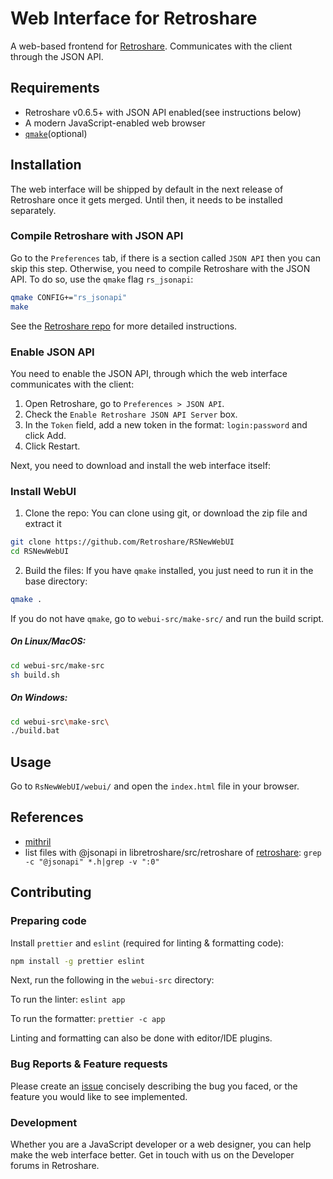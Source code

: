 Web Interface for Retroshare
============================

A web-based frontend for [Retroshare](https://github.com/Retroshare/Retroshare). Communicates with the client through the JSON API.

Requirements
------------
* Retroshare v0.6.5+ with JSON API enabled(see instructions below)
* A modern JavaScript-enabled web browser
* [`qmake`](https://doc.qt.io/qt-5/qmake-manual.html)(optional)

Installation
------------
The web interface will be shipped by default in the next release of Retroshare once it gets merged. Until then, it needs to be installed separately.

### Compile Retroshare with JSON API
Go to the `Preferences` tab, if there is a section called `JSON API` then you can skip this step. Otherwise, you need to compile Retroshare with the JSON API.
To do so, use the `qmake` flag `rs_jsonapi`:
```bash
qmake CONFIG+="rs_jsonapi"
make
```
See the [Retroshare repo](https://github.com/Retroshare/Retroshare) for more detailed instructions.

### Enable JSON API
You need to enable the JSON API, through which the web interface communicates with the client:

1. Open Retroshare, go to `Preferences > JSON API`.
2. Check the `Enable Retroshare JSON API Server` box.
3. In the `Token` field, add a new token in the format: `login:password` and click Add.
4. Click Restart.

Next, you need to download and install the web interface itself:

### Install WebUI
1. Clone the repo:
You can clone using git, or download the zip file and extract it
```bash
git clone https://github.com/Retroshare/RSNewWebUI
cd RSNewWebUI
```

2. Build the files:
If you have `qmake` installed, you just need to run it in the base directory:
```bash
qmake .
```
If you do not have `qmake`, go to `webui-src/make-src/` and run the build script.

##### On Linux/MacOS:
```bash
cd webui-src/make-src
sh build.sh
```

##### On Windows:
```bash
cd webui-src\make-src\
./build.bat
```


Usage
-----
Go to `RsNewWebUI/webui/` and open the `index.html` file in your browser.

References
----------
* [mithril](https://mithril.js.org/hyperscript.html)
* list files with @jsonapi in libretroshare/src/retroshare of [retroshare](https://github.com/RetroShare/RetroShare): `grep -c "@jsonapi" *.h|grep -v ":0"`

Contributing
------------
### Preparing code
Install `prettier` and `eslint` (required for linting & formatting code):
```sh
npm install -g prettier eslint
```
Next, run the following in the `webui-src` directory:

To run the linter: `eslint app`

To run the formatter: `prettier -c app`

Linting and formatting can also be done with editor/IDE plugins.

### Bug Reports & Feature requests
Please create an [issue](https://github.com/Retroshare/RsNewWebUI/issues) concisely describing the bug you faced, or the feature you would like to see implemented.

### Development
Whether you are a JavaScript developer or a web designer, you can help make the web interface better. Get in touch with us on the Developer forums in Retroshare.
